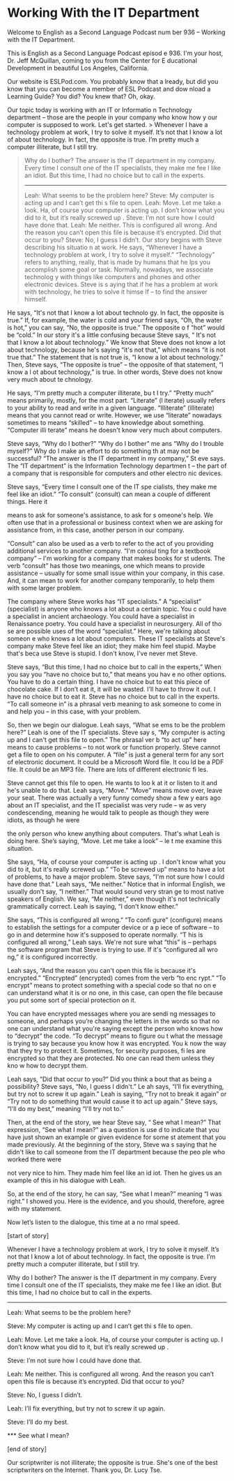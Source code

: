 # Working With the IT Department

Welcome to English as a Second Language Podcast num ber 936 – Working with the IT Department.

This is English as a Second Language Podcast episod e 936. I'm your host, Dr. Jeff McQuillan, coming to you from the Center for E ducational Development in beautiful Los Angeles, California.

Our website is ESLPod.com. You probably know that a lready, but did you know that you can become a member of ESL Podcast and dow nload a Learning Guide? You did? You knew that? Oh, okay.

Our topic today is working with an IT or Informatio n Technology department – those are the people in your company who know how y our computer is supposed to work. Let's get started.  > Whenever I have a technology problem at work, I try  to solve it myself. It’s not that I know a lot of about technology. In fact, the  opposite is true. I’m pretty much a computer illiterate, but I still try.
> Why do I bother? The answer is the IT department in  my company. Every time I consult one of the IT specialists, they make me fee l like an idiot. But this time, I had no choice but to call in the experts.
> ***
> Leah: What seems to be the problem here?
> Steve: My computer is acting up and I can’t get thi s file to open.
> Leah: Move. Let me take a look. Ha, of course your computer is acting up. I don’t know what you did to it, but it’s really screwed up .
> Steve: I’m not sure how I could have done that.
> Leah: Me neither. This is configured all wrong. And  the reason you can’t open this file is because it’s encrypted. Did that occur  to you?
> Steve: No, I guess I didn’t.
> Our story begins with Steve describing his situatio n at work. He says, “Whenever I have a technology problem at work, I try to solve  it myself.” “Technology” refers to anything, really, that is made by humans that he lps you accomplish some goal or task. Normally, nowadays, we associate technolog y with things like computers and phones and other electronic devices. Steve is s aying that if he has a problem at work with technology, he tries to solve it himse lf – to find the answer himself.

He says, “It's not that I know a lot about technolo gy. In fact, the opposite is true.” If, for example, the water is cold and your friend says, “Oh, the water is hot,” you can say, “No, the opposite is true.” The opposite o f “hot” would be “cold.” In our story it's a little confusing because Steve says, “ It's not that I know a lot about technology.” We know that Steve does not know a lot  about technology, because he's saying “it's not that,” which means “it is not  true that.” The statement that is not true is, “I know a lot about technology.” Then,  Steve says, “The opposite is true” – the opposite of that statement, “I know a l ot about technology,” is true. In other words, Steve does not know very much about te chnology.

He says, “I'm pretty much a computer illiterate, bu t I try.” “Pretty much” means primarily, mostly, for the most part. “Literate” (l iterate) usually refers to your ability to read and write in a given language. “Illiterate”  (illiterate) means that you cannot read or write. However, we use “literate” nowadays sometimes to means “skilled” – to have knowledge about something. “Computer illi terate” means he doesn't know very much about computers.

Steve says, “Why do I bother?” “Why do I bother” me ans “Why do I trouble myself?” Why do I make an effort to do something th at may not be successful? “The answer is the IT department in my company,” St eve says. The “IT department” is the Information Technology departmen t – the part of a company that is responsible for computers and other electro nic devices.

Steve says, “Every time I consult one of the IT spe cialists, they make me feel like an idiot.” “To consult” (consult) can mean a couple  of different things. Here it

means to ask for someone's assistance, to ask for s omeone's help. We often use that in a professional or business context when we are asking for assistance from, in this case, another person in our company.

“Consult” can also be used as a verb to refer to the act of you providing additional services to another company. “I'm consul ting for a textbook company” – I'm working for a company that makes books for st udents. The verb “consult” has those two meanings, one which means to provide assistance – usually for some small issue within your company, in this case.  And, it can mean to work for another company temporarily, to help them with some  larger problem.

The company where Steve works has “IT specialists.”  A “specialist” (specialist) is anyone who knows a lot about a certain topic. You c ould have a specialist in ancient archaeology. You could have a specialist in  Renaissance poetry. You could have a specialist in neurosurgery. All of tho se are possible uses of the word “specialist.” Here, we're talking about someon e who knows a lot about computers. These IT specialists at Steve's company make Steve feel like an idiot; they make him feel stupid. Maybe that's beca use Steve is stupid. I don't know, I've never met Steve.

Steve says, “But this time, I had no choice but to call in the experts,” When you say you “have no choice but to,” that means you hav e no other options. You have to do a certain thing. I have no choice but to eat this piece of chocolate cake. If I don’t eat it, it will be wasted. I'll have to throw  it out. I have no choice but to eat it. Steve has no choice but to call in the experts. “To  call someone in” is a phrasal verb meaning to ask someone to come in and help you  – in this case, with your problem.

So, then we begin our dialogue. Leah says, “What se ems to be the problem here?” Leah is one of the IT specialists. Steve say s, “My computer is acting up and I can't get this file to open.” The phrasal ver b “to act up” here means to cause problems – to not work or function properly. Steve cannot get a file to open on his computer. A “file” is just a general term for any sort of electronic document. It could be a Microsoft Word file. It cou ld be a PDF file. It could be an MP3 file. There are lots of different electronic fi les.

Steve cannot get this file to open. He wants to loo k at it or listen to it and he's unable to do that. Leah says, “Move.” “Move” means move over, leave your seat. There was actually a very funny comedy show a few y ears ago about an IT specialist, and the IT specialist was very rude – w as very condescending, meaning he would talk to people as though they were  idiots, as though he were

the only person who knew anything about computers. That's what Leah is doing here. She’s saying, “Move. Let me take a look” – le t me examine this situation.

She says, “Ha, of course your computer is acting up . I don't know what you did to it, but it's really screwed up.” “To be screwed up”  means to have a lot of problems, to have a major problem. Steve says, “I'm  not sure how I could have done that.” Leah says, “Me neither.” Notice that in  informal English, we usually don't say, “I neither.” That would sound very stran ge to most native speakers of English. We say, “Me neither,” even though it's not  technically grammatically correct. Leah is saying, “I don't know either.”

She says, “This is configured all wrong.” “To confi gure” (configure) means to establish the settings for a computer device or a p iece of software – to go in and determine how it's supposed to operate normally. “T his is configured all wrong,” Leah says. We're not sure what “this” is – perhaps the software program that Steve is trying to use. If it's “configured all wro ng,” it is configured incorrectly.

Leah says, “And the reason you can't open this file  is because it's encrypted.” “Encrypted” (encrypted) comes from the verb “to enc rypt.” “To encrypt” means to protect something with a special code so that no on e can understand what it is or no one, in this case, can open the file because you  put some sort of special protection on it.

You can have encrypted messages where you are sendi ng messages to someone, and perhaps you’re changing the letters in  the words so that no one can understand what you're saying except the person  who knows how to “decrypt” the code. “To decrypt” means to figure ou t what the message is trying to say because you know how it was encrypted. You k now the way that they try to protect it. Sometimes, for security purposes, fi les are encrypted so that they are protected. No one can read them unless they kno w how to decrypt them.

Leah says, “Did that occur to you?” Did you think a bout that as being a possibility? Steve says, “No, I guess I didn't.” Le ah says, “I’ll fix everything, but try not to screw it up again.” Leah is saying, “Try not  to break it again” or “Try not to do something that would cause it to act up again.” Steve says, “I'll do my best,” meaning “I'll try not to.”

Then, at the end of the story, we hear Steve say, “ See what I mean?” That expression, “See what I mean?” as a question is use d to indicate that you have just shown an example or given evidence for some st atement that you made previously. At the beginning of the story, Steve wa s saying that he didn't like to call someone from the IT department because the peo ple who worked there were

not very nice to him. They made him feel like an id iot. Then he gives us an example of this in his dialogue with Leah.

So, at the end of the story, he can say, “See what I mean?” meaning “I was right.” I showed you. Here is the evidence, and you  should, therefore, agree with my statement.

Now let’s listen to the dialogue, this time at a no rmal speed.

[start of story]

Whenever I have a technology problem at work, I try  to solve it myself. It’s not that I know a lot of about technology. In fact, the  opposite is true. I’m pretty much a computer illiterate, but I still try.

Why do I bother? The answer is the IT department in  my company. Every time I consult one of the IT specialists, they make me fee l like an idiot. But this time, I had no choice but to call in the experts.

***

Leah: What seems to be the problem here?

Steve: My computer is acting up and I can’t get thi s file to open.

Leah: Move. Let me take a look. Ha, of course your computer is acting up. I don’t know what you did to it, but it’s really screwed up .

Steve: I’m not sure how I could have done that.

Leah: Me neither. This is configured all wrong. And  the reason you can’t open this file is because it’s encrypted. Did that occur  to you?

Steve: No, I guess I didn’t.

Leah: I’ll fix everything, but try not to screw it up again.

Steve: I’ll do my best.

*** See what I mean?

 [end of story]

Our scriptwriter is not illiterate; the opposite is  true. She's one of the best scriptwriters on the Internet. Thank you, Dr. Lucy Tse.

